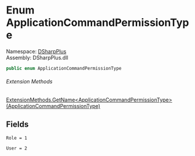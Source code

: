 # Enum ApplicationCommandPermissionType

Namespace: [DSharpPlus](DSharpPlus.md)  
Assembly: DSharpPlus.dll

```csharp
public enum ApplicationCommandPermissionType
```

###### Extension Methods

[ExtensionMethods.GetName<ApplicationCommandPermissionType\>\(ApplicationCommandPermissionType\)](DSharpPlus.SlashCommands.ExtensionMethods.md\#DSharpPlus\_SlashCommands\_ExtensionMethods\_GetName\_\_1\_\_\_0\_)

## Fields

`Role = 1` 

`User = 2` 

